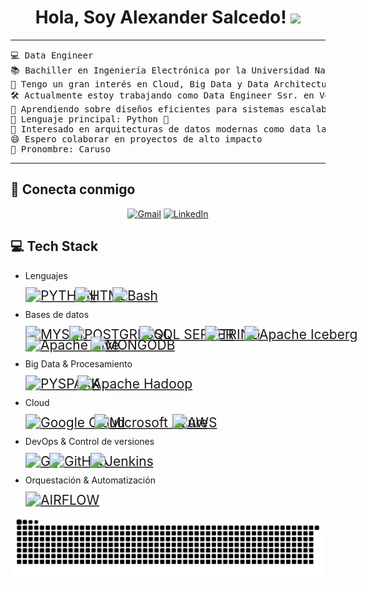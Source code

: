 <!--## Hi there 👋


**AlexanderSalcedo/AlexanderSalcedo** is a ✨ _special_ ✨ repository because its `README.md` (this file) appears on your GitHub profile.

Here are some ideas to get you started:

- 🔭 I’m currently working on ...
- 🌱 I’m currently learning ...
- 👯 I’m looking to collaborate on ...
- 🤔 I’m looking for help with ...
- 💬 Ask me about ...
- 📫 How to reach me: ...
- 😄 Pronouns: ...
- ⚡ Fun fact: ...
-->

<h1 align="center">
Hola, Soy Alexander Salcedo!
	<a href="https://github.com/Bouaskaoun" target="_self">
		<img src="https://media.giphy.com/media/hvRJCLFzcasrR4ia7z/giphy.gif" width="30">
	</a>
</h1>

<hr>

<pre>
💻 Data Engineer
📚 Bachiller en Ingeniería Electrónica por la Universidad Nacional de Ingeniería
📝 Tengo un gran interés en Cloud, Big Data y Data Architecture.
🛠️ Actualmente estoy trabajando como Data Engineer Ssr. en Vooxell
🌱 Aprendiendo sobre diseños eficientes para sistemas escalables
🌟 Lenguaje principal: Python 🐍
🚩 Interesado en arquitecturas de datos modernas como data lakes y data warehouses
😄 Espero colaborar en proyectos de alto impacto
🎺 Pronombre: Caruso
</pre>
<hr>

## 🤝 Conecta conmigo

<p align="center">
	<a href="mailto:alexander.salcedo.p@gmail.com"><img img src="https://img.shields.io/badge/gmail-%23EA4335.svg?style=plastic&logo=gmail&logoColor=white" alt="Gmail"/></a>
	<a href="https://www.linkedin.com/in/alexandersalcedop/"><img src="https://img.shields.io/badge/linkedin-%230A66C2.svg?style=plastic&logo=linkedin&logoColor=white" alt="LinkedIn"/></a>
</p>

## 💻 Tech Stack

<ul>
  <li>Lenguajes
    <p>
      <a href="https://www.python.org/"><img alt="PYTHON" src="https://img.shields.io/badge/Python-%23FF6F00.svg?logo=python&logoColor=white" style="transform: scale(1.5); transform-origin: left;"></a>
      <a href="#"><img alt="HTML" src="https://img.shields.io/badge/HTML5-%23E34F26.svg?logo=html5&logoColor=white" style="transform: scale(1.5); transform-origin: left;"></a>
      <a href="https://www.gnu.org/software/bash/"><img alt="Bash" src="https://img.shields.io/badge/Bash-%234EAA25.svg?logo=gnubash&logoColor=white" style="transform: scale(1.5); transform-origin: left;"></a>
    </p>
  </li>

  <li>Bases de datos
    <p>
      <a href="https://www.mysql.com/"><img alt="MYSQL" src="https://img.shields.io/badge/MySQL-%234479A1.svg?logo=mysql&logoColor=white" style="transform: scale(1.5); transform-origin: left;"></a>
      <a href="https://www.postgresql.org/"><img alt="POSTGRESQL" src="https://img.shields.io/badge/PostgreSQL-%23336791.svg?logo=postgresql&logoColor=white" style="transform: scale(1.5); transform-origin: left;"></a>
      <a href="https://www.microsoft.com/es-es/sql-server/"><img alt="SQL SERVER" src="https://img.shields.io/badge/SQL%20Server-%23CC2927.svg?logo=microsoftsqlserver&logoColor=white" style="transform: scale(1.5); transform-origin: left;"></a>
      <a href="https://trino.io/"><img alt="TRINO" src="https://img.shields.io/badge/Trino-%23007ACC.svg?logo=trino&logoColor=white" style="transform: scale(1.5); transform-origin: left;"></a>
      <a href="https://iceberg.apache.org/"><img alt="Apache Iceberg" src="https://img.shields.io/badge/Iceberg-%230073C2.svg?logo=apache&logoColor=white" style="transform: scale(1.5); transform-origin: left;"></a>
      <a href="https://hive.apache.org/"><img alt="Apache Hive" src="https://img.shields.io/badge/Hive-%23FDEE00.svg?logo=apachehive&logoColor=black" style="transform: scale(1.5); transform-origin: left;"></a>
      <a href="https://www.mongodb.com/"><img alt="MONGODB" src="https://img.shields.io/badge/MongoDB-%2347A248.svg?logo=mongodb&logoColor=white" style="transform: scale(1.5); transform-origin: left;"></a>
    </p>
  </li>

  <li>Big Data & Procesamiento
    <p>
      <a href="https://spark.apache.org/docs/latest/api/python/index.html#"><img alt="PYSPARK" src="https://img.shields.io/badge/PySpark-%23E25A1C.svg?logo=apachespark&logoColor=white" style="transform: scale(1.5); transform-origin: left;"></a>
      <a href="https://hadoop.apache.org/"><img alt="Apache Hadoop" src="https://img.shields.io/badge/Hadoop-%23FFCC00.svg?logo=apachehadoop&logoColor=black" style="transform: scale(1.5); transform-origin: left;"></a>
    </p>
  </li>

  <li>Cloud
    <p>
      <a href="https://cloud.google.com/"><img alt="Google Cloud" src="https://img.shields.io/badge/Google%20Cloud-%234285F4.svg?logo=googlecloud&logoColor=white" style="transform: scale(1.5); transform-origin: left;"></a>
      <a href="https://azure.microsoft.com/"><img alt="Microsoft Azure" src="https://img.shields.io/badge/Azure-%230078D4.svg?logo=microsoftazure&logoColor=white" style="transform: scale(1.5); transform-origin: left;"></a>
      <a href="https://aws.amazon.com/"><img alt="AWS" src="https://img.shields.io/badge/AWS-%23FF9900.svg?logo=amazonaws&logoColor=white" style="transform: scale(1.5); transform-origin: left;"></a>
    </p>
  </li>

  <li>DevOps & Control de versiones
    <p>
      <a href="https://git-scm.com/"><img alt="Git" src="https://img.shields.io/badge/Git-%23F05032.svg?logo=git&logoColor=white" style="transform: scale(1.5); transform-origin: left;"></a>
      <a href="https://github.com/"><img alt="GitHub" src="https://img.shields.io/badge/GitHub-%23121011.svg?logo=github&logoColor=white" style="transform: scale(1.5); transform-origin: left;"></a>
      <a href="https://www.jenkins.io/"><img alt="Jenkins" src="https://img.shields.io/badge/Jenkins-%23D24939.svg?logo=jenkins&logoColor=white" style="transform: scale(1.5); transform-origin: left;"></a>
    </p>
  </li>

  <li>Orquestación & Automatización
    <p>
      <a href="https://airflow.apache.org/"><img alt="AIRFLOW" src="https://img.shields.io/badge/Airflow-%23017CEE.svg?logo=apacheairflow&logoColor=white" style="transform: scale(1.5); transform-origin: left;"></a>
    </p>
  </li>
</ul>

<!-- align = "center">
	<img src = "https://komarev.com/ghpvc/?username=10kartik&style=plastic&color=blueviolet" alt = "Profile Views"/>
-->

<p align = "center">
	<img src = "https://github.com/7oSkaaa/7oSkaaa/blob/output/github-contribution-grid-snake.svg?" alt = "Snake Game"/>
</p>


